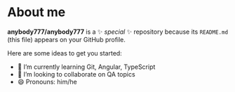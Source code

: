 # About me


**anybody777/anybody777** is a ✨ _special_ ✨ repository because its `README.md` (this file) appears on your GitHub profile.

Here are some ideas to get you started:

- 🌱 I’m currently learning Git, Angular, TypeScript
- 👯 I’m looking to collaborate on QA topics
- 😄 Pronouns: him/he
